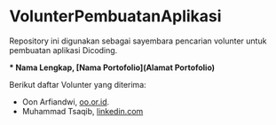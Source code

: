 # VolunterPembuatanAplikasi
Repository ini digunakan sebagai sayembara pencarian volunter untuk pembuatan aplikasi Dicoding.

**\* Nama Lengkap, [Nama Portofolio](Alamat Portofolio)**

Berikut daftar Volunter yang diterima:

* Oon Arfiandwi, [oo.or.id](https://oo.or.id).
* Muhammad Tsaqib, [linkedin.com](https://www.linkedin.com/in/muhammad-tsaqib-616577249/)
